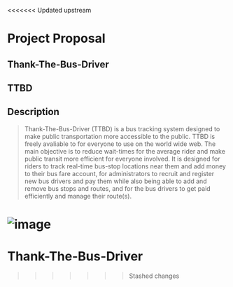 <<<<<<< Updated upstream
# Project Proposal

## Thank-The-Bus-Driver

## TTBD

## Description 

> Thank-The-Bus-Driver (TTBD) is a bus tracking system designed to make public transportation more accessible to the public. TTBD is freely avaliable to for everyone to use on the world wide web. The main objective is to reduce wait-times for the average rider and make public transit more efficient for everyone involved. It is designed for riders to track real-time bus-stop locations near them and add money to their bus fare account, for administrators to recruit and register new bus drivers and pay them while also being able to add and remove bus stops and routes, and for the bus drivers to get paid efficiently and manage their route(s).



![image](https://user-images.githubusercontent.com/122570019/216840444-902bf486-8429-4fc9-9276-834f7eebcbe3.png)
=======
# Thank-The-Bus-Driver
>>>>>>> Stashed changes
